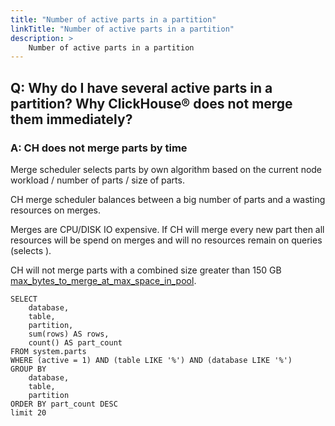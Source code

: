 ```yaml
---
title: "Number of active parts in a partition"
linkTitle: "Number of active parts in a partition"
description: >
    Number of active parts in a partition
---
```

## Q: Why do I have several active parts in a partition? Why ClickHouse® does not merge them immediately?

### A: CH does not merge parts by time

Merge scheduler selects parts by own algorithm based on the current node workload / number of parts / size of parts.

CH merge scheduler balances between a big number of parts and a wasting resources on merges.

Merges are CPU/DISK IO expensive. If CH will merge every new part then all resources will be spend on merges and will no resources remain on queries (selects ).

CH will not merge parts with a combined size greater than 150 GB [max_bytes_to_merge_at_max_space_in_pool](https://clickhouse.com/docs/en/operations/settings/merge-tree-settings#max-bytes-to-merge-at-max-space-in-pool).

```
SELECT
    database,
    table,
    partition,
    sum(rows) AS rows,
    count() AS part_count
FROM system.parts
WHERE (active = 1) AND (table LIKE '%') AND (database LIKE '%')
GROUP BY
    database,
    table,
    partition
ORDER BY part_count DESC
limit 20
```
